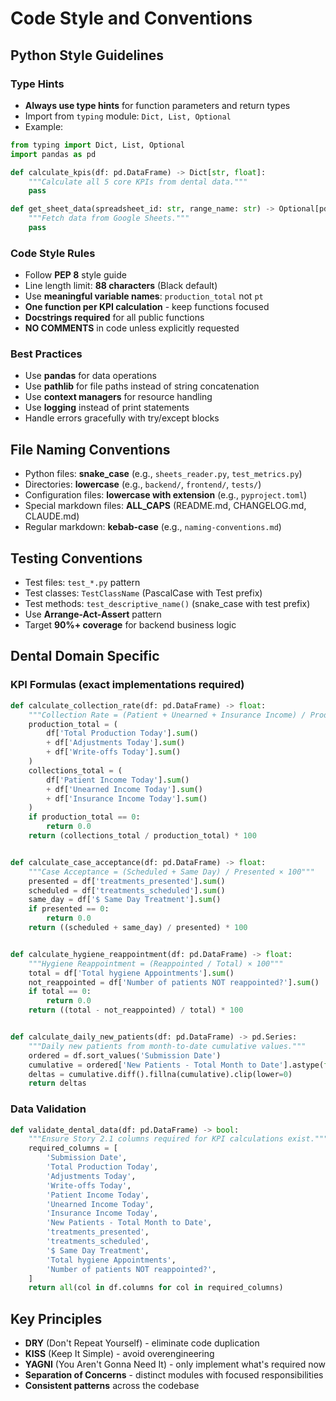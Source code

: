# Code Style and Conventions

## Python Style Guidelines

### Type Hints
- **Always use type hints** for function parameters and return types
- Import from `typing` module: `Dict, List, Optional`
- Example:
```python
from typing import Dict, List, Optional
import pandas as pd

def calculate_kpis(df: pd.DataFrame) -> Dict[str, float]:
    """Calculate all 5 core KPIs from dental data."""
    pass

def get_sheet_data(spreadsheet_id: str, range_name: str) -> Optional[pd.DataFrame]:
    """Fetch data from Google Sheets."""
    pass
```

### Code Style Rules
- Follow **PEP 8** style guide
- Line length limit: **88 characters** (Black default)
- Use **meaningful variable names**: `production_total` not `pt`
- **One function per KPI calculation** - keep functions focused
- **Docstrings required** for all public functions
- **NO COMMENTS** in code unless explicitly requested

### Best Practices
- Use **pandas** for data operations
- Use **pathlib** for file paths instead of string concatenation
- Use **context managers** for resource handling
- Use **logging** instead of print statements
- Handle errors gracefully with try/except blocks

## File Naming Conventions
- Python files: **snake_case** (e.g., `sheets_reader.py`, `test_metrics.py`)
- Directories: **lowercase** (e.g., `backend/`, `frontend/`, `tests/`)
- Configuration files: **lowercase with extension** (e.g., `pyproject.toml`)
- Special markdown files: **ALL_CAPS** (README.md, CHANGELOG.md, CLAUDE.md)
- Regular markdown: **kebab-case** (e.g., `naming-conventions.md`)

## Testing Conventions
- Test files: `test_*.py` pattern
- Test classes: `TestClassName` (PascalCase with Test prefix)
- Test methods: `test_descriptive_name()` (snake_case with test prefix)
- Use **Arrange-Act-Assert** pattern
- Target **90%+ coverage** for backend business logic

## Dental Domain Specific
### KPI Formulas (exact implementations required)
```python
def calculate_collection_rate(df: pd.DataFrame) -> float:
    """Collection Rate = (Patient + Unearned + Insurance Income) / Production × 100"""
    production_total = (
        df['Total Production Today'].sum()
        + df['Adjustments Today'].sum()
        + df['Write-offs Today'].sum()
    )
    collections_total = (
        df['Patient Income Today'].sum()
        + df['Unearned Income Today'].sum()
        + df['Insurance Income Today'].sum()
    )
    if production_total == 0:
        return 0.0
    return (collections_total / production_total) * 100


def calculate_case_acceptance(df: pd.DataFrame) -> float:
    """Case Acceptance = (Scheduled + Same Day) / Presented × 100"""
    presented = df['treatments_presented'].sum()
    scheduled = df['treatments_scheduled'].sum()
    same_day = df['$ Same Day Treatment'].sum()
    if presented == 0:
        return 0.0
    return ((scheduled + same_day) / presented) * 100


def calculate_hygiene_reappointment(df: pd.DataFrame) -> float:
    """Hygiene Reappointment = (Reappointed / Total) × 100"""
    total = df['Total hygiene Appointments'].sum()
    not_reappointed = df['Number of patients NOT reappointed?'].sum()
    if total == 0:
        return 0.0
    return ((total - not_reappointed) / total) * 100


def calculate_daily_new_patients(df: pd.DataFrame) -> pd.Series:
    """Daily new patients from month-to-date cumulative values."""
    ordered = df.sort_values('Submission Date')
    cumulative = ordered['New Patients - Total Month to Date'].astype(float)
    deltas = cumulative.diff().fillna(cumulative).clip(lower=0)
    return deltas
```

### Data Validation
```python
def validate_dental_data(df: pd.DataFrame) -> bool:
    """Ensure Story 2.1 columns required for KPI calculations exist."""
    required_columns = [
        'Submission Date',
        'Total Production Today',
        'Adjustments Today',
        'Write-offs Today',
        'Patient Income Today',
        'Unearned Income Today',
        'Insurance Income Today',
        'New Patients - Total Month to Date',
        'treatments_presented',
        'treatments_scheduled',
        '$ Same Day Treatment',
        'Total hygiene Appointments',
        'Number of patients NOT reappointed?',
    ]
    return all(col in df.columns for col in required_columns)
```

## Key Principles
- **DRY** (Don't Repeat Yourself) - eliminate code duplication
- **KISS** (Keep It Simple) - avoid overengineering
- **YAGNI** (You Aren't Gonna Need It) - only implement what's required now
- **Separation of Concerns** - distinct modules with focused responsibilities
- **Consistent patterns** across the codebase
